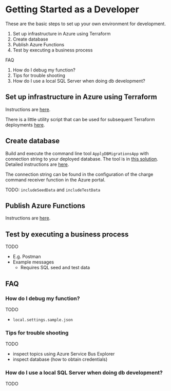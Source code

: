 # Getting Started as a Developer #

These are the basic steps to set up your own environment for development.

1. Set up infrastructure in Azure using Terraform
2. Create database
3. Publish Azure Functions
4. Test by executing a business process

FAQ

1. How do I debug my function?
2. Tips for trouble shooting
3. How do I use a local SQL Server when doing db development?

## Set up infrastructure in Azure using Terraform ##

Instructions are [here](../../build/infrastructure/README.md).

There is a little utility script that can be used for subsequent Terraform deployments [here](../../build/infrastructure/deploy-from-localhost.cmd).

## Create database ##

Build and execute the command line tool `ApplyDBMigrationsApp` with connection string to your deployed database. The tool is in [this solution](../../source/GreenEnergyHub.Charges/GreenEnergyHub.Charges.sln). Detailed instructions are [here](../../source/GreenEnergyHub.Charges/source/GreenEnergyHub.Charges.ApplyDBMigrationsApp/README.md).

The connection string can be found in the configuration of the charge command receiver function in the Azure portal.

TODO: `includeSeedData` and `includeTestData`

## Publish Azure Functions ##

Instructions are [here](publish-function-azure-sandbox.md).

## Test by executing a business process ##

TODO

* E.g. Postman
* Example messages
    * Requires SQL seed and test data

## FAQ ##

### How do I debug my function? ###

TODO

* `local.settings.sample.json`

### Tips for trouble shooting ###

TODO

* inspect topics using Azure Service Bus Explorer
* inspect database (how to obtain credentials)

### How do I use a local SQL Server when doing db development? ###

TODO
